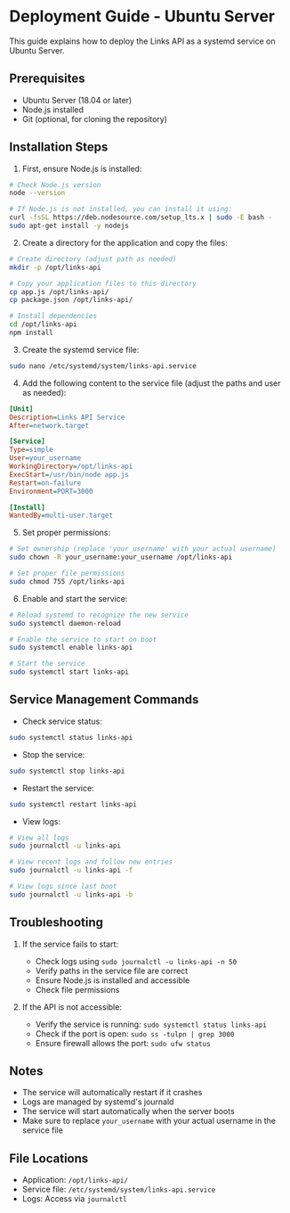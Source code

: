 # Deployment Guide - Ubuntu Server

This guide explains how to deploy the Links API as a systemd service on Ubuntu Server.

## Prerequisites

- Ubuntu Server (18.04 or later)
- Node.js installed
- Git (optional, for cloning the repository)

## Installation Steps

1. First, ensure Node.js is installed:
```bash
# Check Node.js version
node --version

# If Node.js is not installed, you can install it using:
curl -fsSL https://deb.nodesource.com/setup_lts.x | sudo -E bash -
sudo apt-get install -y nodejs
```

2. Create a directory for the application and copy the files:
```bash
# Create directory (adjust path as needed)
mkdir -p /opt/links-api

# Copy your application files to this directory
cp app.js /opt/links-api/
cp package.json /opt/links-api/

# Install dependencies
cd /opt/links-api
npm install
```

3. Create the systemd service file:
```bash
sudo nano /etc/systemd/system/links-api.service
```

4. Add the following content to the service file (adjust the paths and user as needed):
```ini
[Unit]
Description=Links API Service
After=network.target

[Service]
Type=simple
User=your_username
WorkingDirectory=/opt/links-api
ExecStart=/usr/bin/node app.js
Restart=on-failure
Environment=PORT=3000

[Install]
WantedBy=multi-user.target
```

5. Set proper permissions:
```bash
# Set ownership (replace 'your_username' with your actual username)
sudo chown -R your_username:your_username /opt/links-api

# Set proper file permissions
sudo chmod 755 /opt/links-api
```

6. Enable and start the service:
```bash
# Reload systemd to recognize the new service
sudo systemctl daemon-reload

# Enable the service to start on boot
sudo systemctl enable links-api

# Start the service
sudo systemctl start links-api
```

## Service Management Commands

- Check service status:
```bash
sudo systemctl status links-api
```

- Stop the service:
```bash
sudo systemctl stop links-api
```

- Restart the service:
```bash
sudo systemctl restart links-api
```

- View logs:
```bash
# View all logs
sudo journalctl -u links-api

# View recent logs and follow new entries
sudo journalctl -u links-api -f

# View logs since last boot
sudo journalctl -u links-api -b
```

## Troubleshooting

1. If the service fails to start:
   - Check logs using `sudo journalctl -u links-api -n 50`
   - Verify paths in the service file are correct
   - Ensure Node.js is installed and accessible
   - Check file permissions

2. If the API is not accessible:
   - Verify the service is running: `sudo systemctl status links-api`
   - Check if the port is open: `sudo ss -tulpn | grep 3000`
   - Ensure firewall allows the port: `sudo ufw status`

## Notes

- The service will automatically restart if it crashes
- Logs are managed by systemd's journald
- The service will start automatically when the server boots
- Make sure to replace `your_username` with your actual username in the service file

## File Locations

- Application: `/opt/links-api/`
- Service file: `/etc/systemd/system/links-api.service`
- Logs: Access via `journalctl`
